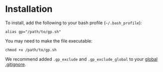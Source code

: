 Installation
============

To install, add the following to your bash profile (`~/.bash_profile`):

```
alias gp="/path/to/gp.sh"
```

You may need to make the file executable:

```
chmod +x /path/to/gp.sh
```

We recommend added `.gp_exclude` and `.gp_exclude_global` to your [global .gitignore](https://help.github.com/articles/ignoring-files/#create-a-global-gitignore).
